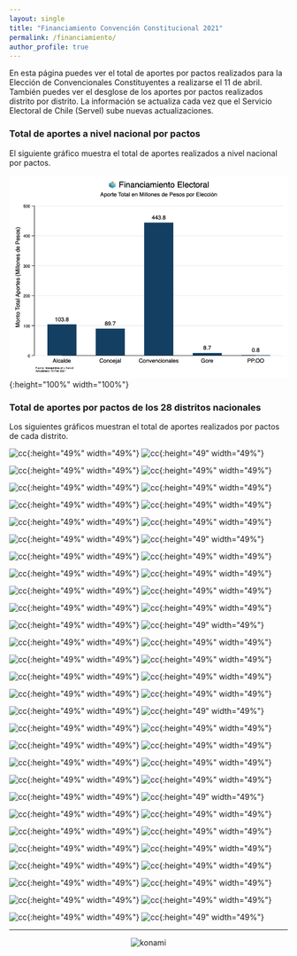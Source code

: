 ```yaml
---
layout: single
title: "Financiamiento Convención Constitucional 2021"
permalink: /financiamiento/
author_profile: true
---
```


En esta página puedes ver el total de aportes por pactos realizados para la Elección de Convencionales Constituyentes a realizarse el 11 de abril. También puedes ver el desglose de los aportes por pactos realizados distrito por distrito. La información se actualiza cada vez que el Servicio Electoral de Chile (Servel) sube nuevas actualizaciones.


### Total de aportes a nivel nacional por pactos

El siguiente gráfico muestra el total de aportes realizados a nivel nacional por pactos.


![cc](/images/aportes2021_todos.png){:height="100%" width="100%"}


### Total de aportes por pactos de los 28 distritos nacionales

Los siguientes gráficos muestran el total de aportes realizados por pactos de cada distrito.

![cc](/images/financimiento/cc_aportes_1.png){:height="49%" width="49%"} ![cc](/images/financimiento/cc_aportes_1.png){:height="49" width="49%"}

![cc](/images/financimiento/cc_aportes_2.png){:height="49%" width="49%"} ![cc](/images/financimiento/cc_aportes_2.png){:height="49%" width="49%"}

![cc](/images/financimiento/cc_aportes_3.png){:height="49%" width="49%"} ![cc](/images/financimiento/cc_aportes_3.png){:height="49%" width="49%"}

![cc](/images/financimiento/cc_aportes_4.png){:height="49%" width="49%"} ![cc](/images/financimiento/cc_aportes_4.png){:height="49%" width="49%"}

![cc](/images/financimiento/cc_aportes_5.png){:height="49%" width="49%"} ![cc](/images/financimiento/cc_aportes_5.png){:height="49%" width="49%"}

![cc](/images/financimiento/cc_aportes_6.png){:height="49%" width="49%"} ![cc](/images/financimiento/cc_aportes_6.png){:height="49" width="49%"}

![cc](/images/financimiento/cc_aportes_7.png){:height="49%" width="49%"} ![cc](/images/financimiento/cc_aportes_7.png){:height="49%" width="49%"}

![cc](/images/financimiento/cc_aportes_8.png){:height="49%" width="49%"} ![cc](/images/financimiento/cc_aportes_8.png){:height="49%" width="49%"}

![cc](/images/financimiento/cc_aportes_9.png){:height="49%" width="49%"} ![cc](/images/financimiento/cc_aportes_9.png){:height="49%" width="49%"}

![cc](/images/financimiento/cc_aportes_10.png){:height="49%" width="49%"} ![cc](/images/financimiento/cc_aportes_10.png){:height="49%" width="49%"}

![cc](/images/financimiento/cc_aportes_11.png){:height="49%" width="49%"} ![cc](/images/financimiento/cc_aportes_11.png){:height="49" width="49%"}

![cc](/images/financimiento/cc_aportes_12.png){:height="49%" width="49%"} ![cc](/images/financimiento/cc_aportes_12.png){:height="49%" width="49%"}

![cc](/images/financimiento/cc_aportes_13.png){:height="49%" width="49%"} ![cc](/images/financimiento/cc_aportes_13.png){:height="49%" width="49%"}

![cc](/images/financimiento/cc_aportes_14.png){:height="49%" width="49%"} ![cc](/images/financimiento/cc_aportes_14.png){:height="49%" width="49%"}

![cc](/images/financimiento/cc_aportes_15.png){:height="49%" width="49%"} ![cc](/images/financimiento/cc_aportes_15.png){:height="49%" width="49%"}

![cc](/images/financimiento/cc_aportes_16.png){:height="49%" width="49%"} ![cc](/images/financimiento/cc_aportes_16.png){:height="49" width="49%"}

![cc](/images/financimiento/cc_aportes_17.png){:height="49%" width="49%"} ![cc](/images/financimiento/cc_aportes_17.png){:height="49%" width="49%"}

![cc](/images/financimiento/cc_aportes_18.png){:height="49%" width="49%"} ![cc](/images/financimiento/cc_aportes_18.png){:height="49%" width="49%"}

![cc](/images/financimiento/cc_aportes_19.png){:height="49%" width="49%"} ![cc](/images/financimiento/cc_aportes_19.png){:height="49%" width="49%"}

![cc](/images/financimiento/cc_aportes_20.png){:height="49%" width="49%"} ![cc](/images/financimiento/cc_aportes_20.png){:height="49%" width="49%"}

![cc](/images/financimiento/cc_aportes_21.png){:height="49%" width="49%"} ![cc](/images/financimiento/cc_aportes_21.png){:height="49" width="49%"}

![cc](/images/financimiento/cc_aportes_22.png){:height="49%" width="49%"} ![cc](/images/financimiento/cc_aportes_22.png){:height="49%" width="49%"}

![cc](/images/financimiento/cc_aportes_23.png){:height="49%" width="49%"} ![cc](/images/financimiento/cc_aportes_23.png){:height="49%" width="49%"}

![cc](/images/financimiento/cc_aportes_24.png){:height="49%" width="49%"} ![cc](/images/financimiento/cc_aportes_24.png){:height="49%" width="49%"}

![cc](/images/financimiento/cc_aportes_25.png){:height="49%" width="49%"} ![cc](/images/financimiento/cc_aportes_25.png){:height="49%" width="49%"}

![cc](/images/financimiento/cc_aportes_26.png){:height="49%" width="49%"} ![cc](/images/financimiento/cc_aportes_26.png){:height="49%" width="49%"}

![cc](/images/financimiento/cc_aportes_27.png){:height="49%" width="49%"} ![cc](/images/financimiento/cc_aportes_27.png){:height="49%" width="49%"}

![cc](/images/financimiento/cc_aportes_28.png){:height="49%" width="49%"} ![cc](/images/financimiento/cc_aportes_28.png){:height="49" width="49%"}

---

<!-- NES -->
<style>
.aligncenter {
    text-align: center;
}
</style>
<p class="aligncenter">
    <img src="/images/nes.png" width="30" height="30" alt="konami" />
</p>
<script src="/js/topsecret.js"></script>


<!-- Favicon -->
<link rel="apple-touch-icon" sizes="180x180" href="/apple-touch-icon.png">
<link rel="icon" type="image/png" sizes="32x32" href="/favicon-32x32.png">
<link rel="icon" type="image/png" sizes="16x16" href="/favicon-16x16.png">
<link rel="manifest" href="/site.webmanifest">
<link rel="mask-icon" href="/safari-pinned-tab.svg" color="#5bbad5">
<meta name="msapplication-TileColor" content="#b91d47">
<meta name="theme-color" content="#ffffff">
